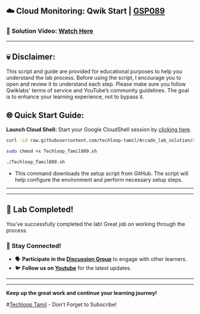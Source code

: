 

## ☁️ Cloud Monitoring: Qwik Start | [GSP089](https://www.cloudskillsboost.google/games/6058/labs/38570)

### 🔗 **Solution Video:** [Watch Here](https://youtu.be/1d8mfbEPhYI)

---

## 💀 **Disclaimer:**
This script and guide are provided for educational purposes to help you understand the lab process. Before using the script, I encourage you to open and review it to understand each step. Please make sure you follow Qwiklabs' terms of service and YouTube’s community guidelines. The goal is to enhance your learning experience, not to bypass it.


## 🌐 **Quick Start Guide:**

**Launch Cloud Shell:**
Start your Google CloudShell session by [clicking here](https://console.cloud.google.com/home/dashboard?project=&pli=1&cloudshell=true).


```bash
curl -LO raw.githubusercontent.com/techloop-tamil/Arcade_lab_solution/refs/heads/main/Cloud%20Monitoring%3A%20Qwik%20Start/Techloop_Tamil089.sh

sudo chmod +x Techloop_Tamil089.sh

./Techloop_Tamil089.sh
```
- This command downloads the setup script from GitHub. The script will help configure the environment and perform necessary setup steps.


---

---

## 🎉 **Lab Completed!**

You've successfully completed the lab! Great job on working through the process.

### 🌟 **Stay Connected!**

- 🗣 **Participate in the [Discussion Group](https://chat.whatsapp.com/H6EAk2nwAn3HOvEY82JGky)** to engage with other learners.
- 🐦 **Follow us on [Youtube](https://www.youtube.com/@Techloop_Tamil)** for the latest updates.


---
---

**Keep up the great work and continue your learning journey!**

#[Techloop Tamil](https://www.youtube.com/@Techloop_Tamil) - Don't Forget to Subscribe!

